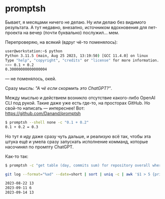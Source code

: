 # promptsh

Бывает, я месяцами ничего не делаю. Ну или делаю без видимого результата. А тут недавно, внезапно, источником вдохновения для пет-проекта на вечер (почти буквально) послужил... мем.

Перепроверяю, на всякий (вдруг чё-то поменялось):

```bash
user@workstation:~$ python
Python 3.11.5 (main, Aug 25 2023, 13:19:50) [GCC 11.4.0] on linux
Type "help", "copyright", "credits" or "license" for more information.
>>> 0.1 + 0.2
0.30000000000000004
```

— не поменялось, окей.

Сразу мысль: _"А чё если скормить это ChatGPT?"_.

Между мыслью и действием возникло отсутствие какого-либо OpenAI CLI под рукой. Такие даже уже есть где-то, на просторах GitHub. Но свой-то написать — интереснее!
Вот:
https://github.com/Danand/promptsh

```bash
$ promptsh --shell none -c "0.1 + 0.2"
0.1 + 0.2 = 0.3
```

Но тут я иду даже сразу чуть дальше, и реализую всё так, чтобы эта штука ещё и умела сразу запускать исполнение комманд, которые насочинял по промпту ChatGPT.

Как-то так:

```bash
$ promptsh -c "get table (day, commits sum) for repository overall where sum greater than 5"

git log --format="%ad" --date=short | sort | uniq -c | awk '$1 > 5 {print $2, $1}'

2023-08-22 13
2023-09-11 6
2023-09-14 13
```
